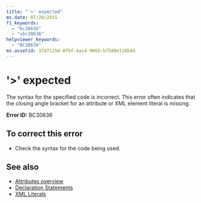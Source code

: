 ```yaml
---
title: "'>' expected"
ms.date: 07/20/2015
f1_keywords: 
  - "bc30636"
  - "vbc30636"
helpviewer_keywords: 
  - "BC30636"
ms.assetid: 37d7115d-0fbf-4ac4-9065-b7580e116bdd
---
```

# '>' expected
The syntax for the specified code is incorrect. This error often indicates that the closing angle bracket for an attribute or XML element literal is missing.  
  
 **Error ID:** BC30636  
  
## To correct this error  
  
- Check the syntax for the code being used.  
  
## See also

- [Attributes overview](../programming-guide/concepts/attributes/index.md)
- [Declaration Statements](../programming-guide/language-features/statements.md#declaration-statements)
- [XML Literals](../../visual-basic/language-reference/xml-literals/index.md)
